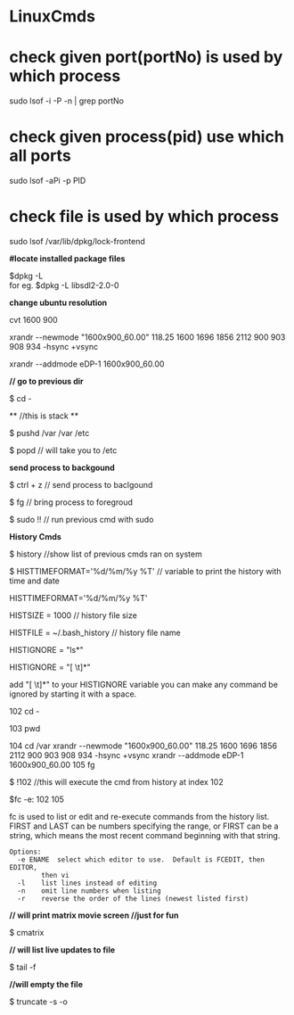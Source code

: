 # LinuxCmds

# check given port(portNo) is used by which process 
sudo lsof -i -P -n | grep portNo

# check given process(pid) use which all ports
sudo lsof -aPi -p PID

# check file is used by which process
sudo lsof /var/lib/dpkg/lock-frontend

**#locate installed package files**

$dpkg -L <package-name>  
for eg.
$dpkg -L libsdl2-2.0-0

**change ubuntu resolution**
  
cvt 1600 900
  
xrandr --newmode "1600x900_60.00"  118.25  1600 1696 1856 2112  900 903 908 934 -hsync +vsync

xrandr --addmode eDP-1 1600x900_60.00

**// go to previous dir**
  
$ cd - 

**  //this is stack **
  
$ pushd /var
/var /etc   

$ popd  // will take you to /etc

**send process to backgound**
  
$ ctrl + z // send process to baclgound
  
$ fg // bring process to foregroud


$ sudo !!  // run previous cmd with sudo


**History Cmds**

$ history  //show list of previous cmds ran on system

$ HISTTIMEFORMAT='%d/%m/%y %T'  // variable to print the history with time and date

HISTTIMEFORMAT='%d/%m/%y %T' 
  
HISTSIZE = 1000                       // history file size
  
HISTFILE = ~/.bash_history            // history file name
  
HISTIGNORE = "ls*"
  
HISTIGNORE = "[ \t]*"
  
add "[ \t]*" to your HISTIGNORE variable you can make any command be ignored by starting it with a space.


102  cd -
  
103  pwd
  
104  cd /var
  xrandr --newmode "1600x900_60.00" 118.25 1600 1696 1856 2112 900 903 908 934 -hsync +vsync xrandr --addmode eDP-1 1600x900_60.00
105  fg

$ !102  //this will execute the cmd from history at index 102

$fc -e: 102 105

fc is used to list or edit and re-execute commands from the history list.
    FIRST and LAST can be numbers specifying the range, or FIRST can be a
    string, which means the most recent command beginning with that
    string.
    
    Options:
      -e ENAME	select which editor to use.  Default is FCEDIT, then EDITOR,
    		then vi
      -l 	list lines instead of editing
      -n	omit line numbers when listing
      -r	reverse the order of the lines (newest listed first)


**// will print matrix movie screen //just for fun**
  
$ cmatrix 


**// will list live updates to file**
  
$ tail -f <filename>    

**//will empty the file**
  
$ truncate -s -o <filename>    


